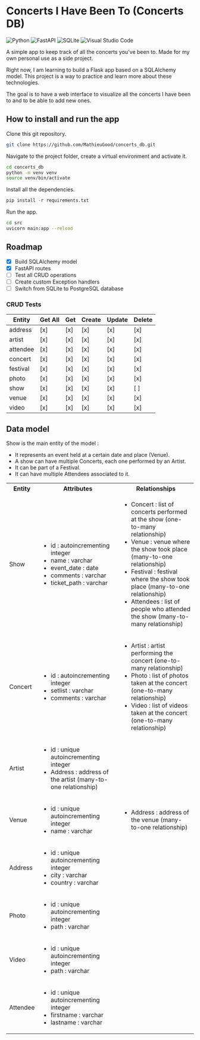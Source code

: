 # Concerts I Have Been To (Concerts DB)

![Python](https://img.shields.io/badge/python-3670A0?style=for-the-badge&logo=python&logoColor=ffdd54) ![FastAPI](https://img.shields.io/badge/FastAPI-005571?style=for-the-badge&logo=fastapi) ![SQLite](https://img.shields.io/badge/sqlite-%2307405e.svg?style=for-the-badge&logo=sqlite&logoColor=white) ![Visual Studio Code](https://img.shields.io/badge/Visual%20Studio%20Code-0078d7.svg?style=for-the-badge&logo=visual-studio-code&logoColor=white)

A simple app to keep track of all the concerts you've been to. Made for my own personal use as a side project.

Right now, I am learning to build a Flask app based on a SQLAlchemy model. This project is a way to practice and learn more about these technologies.

The goal is to have a web interface to visualize all the concerts I have been to and to be able to add new ones.

## How to install and run the app

Clone this git repository.

```bash
git clone https://github.com/MathieuGood/concerts_db.git
```

Navigate to the project folder, create a virtual environment and activate it.

```bash
cd concerts_db
python -m venv venv
source venv/bin/activate
```

Install all the dependencies.

```python
pip install -r requirements.txt
```

Run the app.

```bash
cd src
uvicorn main:app --reload
```

## Roadmap

-   [x] Build SQLAlchemy model
-   [x] FastAPI routes
-   [ ] Test all CRUD operations
-   [ ] Create custom Exception handlers
-   [ ] Switch from SQLite to PostgreSQL database

### CRUD Tests

| Entity   | Get All | Get | Create | Update | Delete |
| -------- | ------- | --- | ------ | ------ | ------ |
| address  | [x]     | [x] | [x]    | [x]    | [x]    |
| artist   | [x]     | [x] | [x]    | [x]    | [x]    |
| attendee | [x]     | [x] | [x]    | [x]    | [x]    |
| concert  | [x]     | [x] | [x]    | [x]    | [x]    |
| festival | [x]     | [x] | [x]    | [x]    | [x]    |
| photo    | [x]     | [x] | [x]    | [x]    | [x]    |
| show     | [x]     | [x] | [x]    | [x]    | [ ]    |
| venue    | [x]     | [x] | [x]    | [x]    | [x]    |
| video    | [x]     | [x] | [x]    | [x]    | [x]    |

## Data model

Show is the main entity of the model :
-   It represents an event held at a certain date and place (Venue).
-   A show can have multiple Concerts, each one performed by an Artist.
-   It can be part of a Festival.
-   It can have multiple Attendees associated to it.

<table>
    <tbody>
        <tr>
            <th>Entity</th>
            <th>Attributes</th>
            <th>Relationships</th>
        </tr>
         <tr>
            <td>Show</td>
            <td>
                <ul>
                    <li>id : autoincrementing integer</li>
                    <li>name : varchar</li>
                    <li>event_date : date</li>
                    <li>comments : varchar</li>
                    <li>ticket_path : varchar</li>
                </ul>
            </td>
            <td>
                <ul>
                    <li>Concert : list of concerts performed at the show (one-to-many relationship)</li>
                    <li>Venue : venue where the show took place (many-to-one relationship)</li>
                    <li>Festival : festival where the show took place (many-to-one relationship)</li>
                    <li>Attendees : list of people who attended the show (many-to-many relationship)</li>
                </ul>
            </td>
        </tr>
        <tr>
            <td>Concert</td>
            <td>
                <ul>
                    <li>id : autoincrementing integer</li>
                    <li>setlist : varchar</li>
                    <li>comments : varchar</li>
                </ul>
            </td>
            <td>
                <ul>
                    <li>Artist : artist performing the concert (one-to-many relationship)</li>
                    <li>Photo : list of photos taken at the concert (one-to-many relationship)</li>
                    <li>Video : list of videos taken at the concert (one-to-many relationship)</li>
                </ul>
            </td>
        </tr>
        <tr>
            <td>Artist</td>
            <td>
                <ul>
                    <li>id : unique autoincrementing integer</li>
                    <li>Address : address of the artist (many-to-one relationship)</li>
                </ul>
            </td>
            <td>
            </td>
        </tr>
        <tr>
            <td>Venue</td>
            <td>
                <ul>
                    <li>id : unique autoincrementing integer</li>
                    <li>name : varchar</li>
                </ul>
            </td>
            <td>
                <ul>
                    <li>Address : address of the venue (many-to-one relationship)</li>
                </ul>
            </td>
        </tr>
        <tr>
            <td>Address</td>
            <td>
                <ul>
                    <li>id : unique autoincrementing integer</li>
                    <li>city : varchar</li>
                    <li>country : varchar</li>
                </ul>
            </td>
            <td></td>
        </tr>
        <tr>
            <td>Photo</td>
            <td>
                <ul>
                    <li>id : unique autoincrementing integer</li>
                    <li>path : varchar</li>
                </ul>
            </td>
            <td></td>
        </tr>
        <tr>
            <td>Video</td>
            <td>
                <ul>
                    <li>id : unique autoincrementing integer</li>
                    <li>path : varchar</li>
                </ul>
            </td>
            <td></td>
        </tr>
        <tr>
            <td>Attendee</td>
            <td>
                <ul>
                    <li>id : unique autoincrementing integer</li>
                    <li>firstname : varchar</li>
                    <li>lastname : varchar</li>
                </ul>
            </td>
            <td></td>
    </tbody>
</table>
